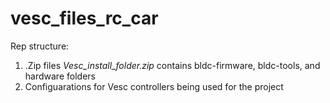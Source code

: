 # vesc_files_rc_car

Rep structure:

  1. .Zip  files *Vesc_install_folder.zip* contains bldc-firmware, bldc-tools, and hardware folders
  2. Configuarations for Vesc controllers being used for the project
